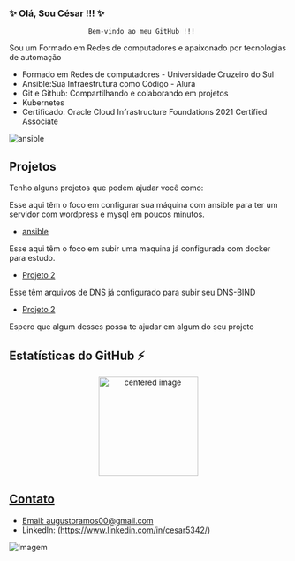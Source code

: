 ### ✨ Olá, Sou César !!! ✨

                        Bem-vindo ao meu GitHub !!! 
Sou um Formado em Redes de computadores e apaixonado por tecnologias de automação
* Formado em Redes de computadores - Universidade Cruzeiro do Sul
* Ansible:Sua Infraestrutura como Código - Alura
* Git e Github: Compartilhando e colaborando em projetos
* Kubernetes
* Certificado: Oracle Cloud Infrastructure Foundations 2021 Certified Associate
  



<div style="display: inline">
  <img align="center" alt="ansible" src="https://upload.wikimedia.org/wikipedia/commons/thumb/2/24/Ansible_logo.svg/85px-Ansible_logo.svg.png"/>
  

## Projetos
Tenho alguns projetos que podem ajudar você como:

Esse aqui têm o foco em configurar sua máquina com ansible para ter um servidor com wordpress e mysql
em poucos minutos.
- [ansible ](https://github.com/cesarkamize/ansible-wordpress-mysql)

Esse aqui têm o foco em subir uma maquina já configurada com docker para estudo.   
- [Projeto 2](https://github.com/cesarkamize/vagrant-docker)

Esse têm arquivos de DNS já configurado para subir seu DNS-BIND 
- [Projeto 2](https://github.com/cesarkamize/DNS-BIND)

Espero que algum desses possa te ajudar em algum do seu projeto

## Estatísticas do GitHub ⚡
<div>
  <a href="https://github.com/cesarkamize">
  <center>
    <img height="180em" src="https://github-readme-stats.vercel.app/api?username=cesarkamize&show_icons=true&theme=radical&include_all_commits=true&count_private=true" alt="centered image">
  </center>
</div>

## Contato

- Email: augustoramos00@gmail.com
- LinkedIn: (https://www.linkedin.com/in/cesar5342/)

![Imagem](https://media.licdn.com/dms/image/D4D03AQH_xeZK3qP9pw/profile-displayphoto-shrink_800_800/0/1663790324324?e=1703116800&v=beta&t=R5TTiGoVhZPysiHUVlmxZ-vWf8IBcUam5C6RtgfT7AI)
